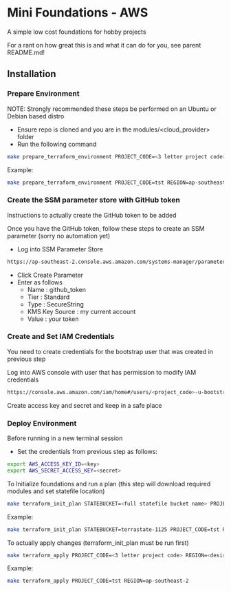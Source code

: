 # Mini Foundations - AWS

A simple low cost foundations for hobby projects

For a rant on how great this is and what it can do for you, see parent README.md!

## Installation

### Prepare Environment

NOTE: Strongly recommended these steps be performed on an Ubuntu or Debian based distro

* Ensure repo is cloned and you are in the modules/\<cloud_provider\> folder
* Run the following command

```bash
make prepare_terraform_environment PROJECT_CODE=<3 letter project code> REGION=<desired region>
```

Example:

```bash
make prepare_terraform_environment PROJECT_CODE=tst REGION=ap-southeast-2
```

### Create the SSM parameter store with GitHub token

Instructions to actually create the GitHub token to be added

Once you have the GitHub token, follow these steps to create an SSM parameter (sorry no automation yet)

* Log into SSM Parameter Store
```bash
https://ap-southeast-2.console.aws.amazon.com/systems-manager/parameters?region=ap-southeast-2
```
* Click Create Parameter
* Enter as follows
  * Name : github_token
  * Tier : Standard
  * Type : SecureString
  * KMS Key Source : my current account
  * Value : your token

### Create and Set IAM Credentials

You need to create credentials for the bootstrap user that was created in previous step

Log into AWS console with user that has permission to modify IAM credentials

```bash
https://console.aws.amazon.com/iam/home#/users/<project_code>-u-bootstrap?section=security_credentials)
```

Create access key and secret and keep in a safe place

### Deploy Environment

Before running in a new terminal session

* Set the credentials from previous step as follows:

```bash
export AWS_ACCESS_KEY_ID=<key>
export AWS_SECRET_ACCESS_KEY=<secret>
```

To Initialize foundations and run a plan (this step will download required modules and set statefile location)

```bash
make terraform_init_plan STATEBUCKET=<full statefile bucket name> PROJECT_CODE=<3 letter project code> REGION=<desired region>
```

Example:

```bash
make terraform_init_plan STATEBUCKET=terrastate-1125 PROJECT_CODE=tst REGION=ap-southeast-2
```

To actually apply changes (terraform_init_plan must be run first)

```bash
make terraform_apply PROJECT_CODE=<3 letter project code> REGION=<desired region>
```

Example:

```bash
make terraform_apply PROJECT_CODE=tst REGION=ap-southeast-2
```
